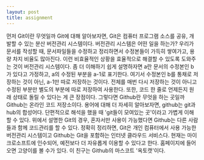 ```yaml
---
layout: post
title: assignment
---
```


먼저 Git이란 무엇일까
Git에 대해 알아보자면, Git은 컴퓨터 프로그램 소스를 공유, 개발할 수 있는 분산 버전관리 시스템이다.
버전관리 시스템은 어떤 일을 하는가?
우리가 문서를 작성할 때, 문서파일들을 수정하고 정리하면서 수정본들이 가득히 쌓여가고, 용량 차지 비율도 많아진다.
이런 비효율적인 상황을 효율적으로 해결할 수 있도록 도와주는 것이 버전관리 시스템이다.
좀 더 이해하기 쉽게 설명하자면 a란 문서의 수정본인 b가 있다고 가정하고, a의 수정된 부분을 a-1로 표기한다.
여기서 수정본인 b를 통채로 저장하는 것이 아닌, a-1만 따로 저장하는 것이다.
전체를 매번 다시 저장하는 것이 아니고 수정된 부분만 별도의 부분에 따로 저장하여 사용한다.
또한, 코드 한 줄로 언제든지 원래 상태로 돌릴 수 있다는 게 큰 장점이다.
그렇다면 Github란 무엇을 하는 곳일까
Github는 온라인 코드 저장소이다.
용어에 대해 더 자세히 알아보자면, github는 git과 hub의 합성어다.
단편적으로 해석을 했을 때 'git들이 모여있는 곳'이라고 가볍게 이해할 수 있다.
위에서 설명한 Git의 경우, 혼자서만 사용이 가능했다면 Github는 다른 사람들과 함께 코드관리를 할 수 있다.
정확히 정리하면, Git은 개인 컴퓨터에서 사용 가능한 버전관리 시스템이고 Github는 Git을 포함하는 인터넷 클라우드 서비스다.
현재는 마이크로소프트에 인수되어, 예전보다 더 자유롭게 이용할 수 있다고 한다.
홈페이지에 들어오면 고양이를 볼 수가 있다.
이 친구는 Github의 마스코트 '옥토캣'이다.
